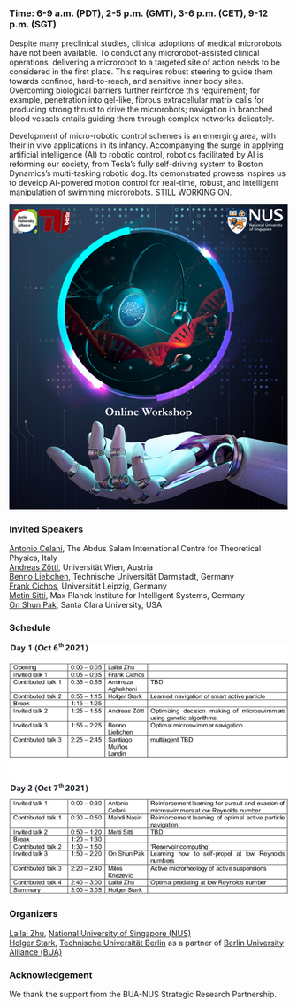 

### Time: 6-9 a.m. (PDT), 2-5 p.m. (GMT), 3-6 p.m. (CET), 9-12 p.m. (SGT)


Despite many preclinical studies, clinical adoptions of medical microrobots have not been available. To conduct any microrobot-assisted clinical operations, delivering a microrobot to a targeted site of action needs to be considered in the first place. This requires robust steering to guide them towards confined, hard-to-reach, and sensitive inner body sites. Overcoming biological barriers further reinforce this requirement; for example, penetration into gel-like, fibrous extracellular matrix calls for producing strong thrust to drive the microrobots; navigation in branched blood vessels entails guiding them through complex networks delicately.

Development of micro-robotic control schemes is an emerging area, with their in vivo applications in its infancy. Accompanying the surge in applying artificial intelligence (AI) to robotic control, robotics facilitated by AI is reforming our society, from Tesla’s fully self-driving system to Boston Dynamics’s multi-tasking robotic dog. Its demonstrated prowess inspires us to develop AI-powered motion control for real-time, robust, and intelligent manipulation of swimming microrobots. STILL WORKING ON.


![Alt text](poster_web.jpg?raw=true "Title")

### Invited Speakers

[Antonio Celani](https://www.ictp.it/phonebook/person?id=2439), The Abdus Salam International Centre for Theoretical Physics, Italy<br>
[Andreas Zöttl](https://scholar.google.co.uk/citations?user=CYRGC9AAAAAJ&hl=en), Universität Wien, Austria<br>
[Benno Liebchen](https://www.physik.tu-darmstadt.de/fbphysik/professoren/mitarbeiterdetails_de_en_professoren_67200.en.jsp), Technische Universität Darmstadt, Germany<br>
[Frank Cichos](https://home.uni-leipzig.de/~physik/sites/mona/), Universität Leipzig, Germany<br>
[Metin Sitti](https://www.is.mpg.de/~sitti), Max Planck Institute for Intelligent Systems, Germany<br>
[On Shun Pak](https://www.scu.edu/engineering/faculty/pak-on-shun/), Santa Clara University, USA
### Schedule

![Alt text](workshop_schedule.jpg?raw=true "Title")

### Organizers

[Lailai Zhu](http://lailaiflow.com), [National University of Singapore (NUS)](https://www.nus.edu.sg)<br>
[Holger Stark](https://www.itp.tu-berlin.de/stark/ag_stark/members/prof_dr_holger_stark/), [Technische Universität Berlin](https://www.tu.berlin/en/) as a partner of [Berlin University Alliance (BUA)](https://www.berlin-university-alliance.de/en/index.html)

### Acknowledgement
We thank the support from the BUA-NUS Strategic Research Partnership.
